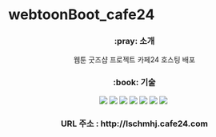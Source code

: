 # webtoonBoot_cafe24

<div align="center">
 <h3>:pray: 소개</h3>
	<p>웹툰 굿즈샵 프로젝트 카페24 호스팅 배포</p>
</div>


<div align="center">
	<h3>:book: 기술</h3>
  <img src="https://img.shields.io/badge/Java-ED8B00?style=for-the-badge&logo=openjdk&logoColor=white" />
  <img src="https://img.shields.io/badge/Spring-6DB33F?style=for-the-badge&logo=spring&logoColor=white" />
  <img src="https://img.shields.io/badge/MariaDB-003545?style=for-the-badge&logo=mariadb&logoColor=white" />
  <img src="https://img.shields.io/badge/jQuery-0769AD?style=for-the-badge&logo=jquery&logoColor=white" />
  <img src="https://img.shields.io/badge/HTML5-E34F26?style=for-the-badge&logo=html5&logoColor=white" />
  <img src="https://img.shields.io/badge/CSS3-1572B6?style=for-the-badge&logo=css3&logoColor=white" />
  <img src="https://img.shields.io/badge/JavaScript-F7DF1E?style=for-the-badge&logo=JavaScript&logoColor=white" />
  <img src"https://img.shields.io/badge/Gradle-02303A.svg?style=for-the-badge&logo=Gradle&logoColor=white" />
</div>

<div align="center">
	<h3>URL 주소 : http://lschmhj.cafe24.com</h3>
		

</div>

